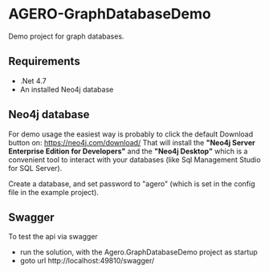 # AGERO-GraphDatabaseDemo

Demo project for graph databases.

## Requirements
* .Net 4.7
* An installed Neo4j database

## Neo4j database

For demo usage the easiest way is probably to click the default Download button on: https://neo4j.com/download/
That will install the **"Neo4j Server Enterprise Edition for Developers"** and the **"Neo4j Desktop"** which is a convenient tool to 
interact with your databases (like Sql Management Studio for SQL Server).

Create a database, and set password to "agero" (which is set in the config file in the example project).

## Swagger

To test the api via swagger
* run the solution, with the Agero.GraphDatabaseDemo project as startup
* goto url http://localhost:49810/swagger/


